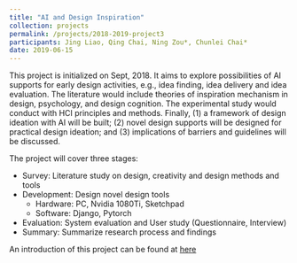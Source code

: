 ```yaml
---
title: "AI and Design Inspiration"
collection: projects
permalink: /projects/2018-2019-project3
participants: Jing Liao, Qing Chai, Ning Zou*, Chunlei Chai*
date: 2019-06-15
---
```


This project is initialized on Sept, 2018. It aims to explore possibilities of AI supports for early design activities, e.g., idea finding, idea delivery and idea evaluation. The literature would include theories of inspiration mechanism in design, psychology, and design cognition. The experimental study would conduct with HCI principles and methods. Finally, (1) a  framework of design ideation with AI will be built; (2) novel design supports will be designed for practical design ideation; and (3) implications of barriers and guidelines will be discussed.

The project will cover three stages:
* Survey: Literature study on design, creativity and design methods and tools
* Development: Design novel design tools 
  * Hardware: PC, Nvidia 1080Ti, Sketchpad
  * Software: Django, Pytorch
* Evaluation: System evaluation and User study (Questionnaire, Interview)
* Summary: Summarize research process and findings

An introduction of this project can be found at [here](http://slides.com/jingliao/ai-design-creativity/#)

